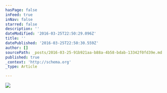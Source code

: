 ```yaml
---
hasPage: false
inFeed: true
inNav: false
starred: false
description: ''
dateModified: '2016-03-25T22:50:29.096Z'
title: ''
datePublished: '2016-03-25T22:50:30.559Z'
author: []
sourcePath: _posts/2016-03-25-91b921aa-b88a-4b58-bdab-13342f0fd39e.md
published: true
_context: 'http://schema.org'
_type: Article

---
```

![](https://the-grid-user-content.s3-us-west-2.amazonaws.com/f3588ae6-da85-4e8c-b245-40225b5f4cb7.jpg)